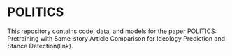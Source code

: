 # POLITICS
This repository contains code, data, and models for the paper POLITICS: Pretraining with Same-story Article Comparison for Ideology Prediction and Stance Detection(link).
